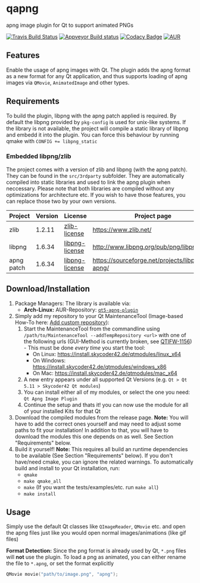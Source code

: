 # qapng
apng image plugin for Qt to support animated PNGs

[![Travis Build Status](https://travis-ci.org/Skycoder42/qapng.svg?branch=master)](https://travis-ci.org/Skycoder42/qapng)
[![Appveyor Build status](https://ci.appveyor.com/api/projects/status/ct2nkn1yw20wgt52?svg=true)](https://ci.appveyor.com/project/Skycoder42/qapng)
[![Codacy Badge](https://api.codacy.com/project/badge/Grade/ff6fe2b9ed6247939a006ab68f7d45b8)](https://www.codacy.com/app/Skycoder42/qapng)
[![AUR](https://img.shields.io/aur/version/qt5-apng-plugin.svg)](https://aur.archlinux.org/pkgbase/qt5-apng-plugin/)

## Features
Enable the usage of apng images with Qt. The plugin adds the apng format as a new format for any Qt application, and thus supports loading of apng images via `QMovie`, `AnimatedImage` and other types.

## Requirements
To build the plugin, libpng with the apng patch applied is required. By default the libpng provided by `pkg-config` is used for unix-like systems. If the library is not available, the project will compile a static library of libpng and embedd it into the plugin. You can force this behaviour by running qmake with `CONFIG += libpng_static`

### Embedded libpng/zlib
The project comes with a version of zlib and libpng (with the apng patch). They can be found in the `src/3rdparty` subfolder. They are automatically compiled into static libraries and used to link the apng plugin when neccessary. Please note that both libraries are compiled without any optimizations for architecture etc. If you wish to have those features, you can replace those two by your own versions.

 Project	| Version	| License																	| Project page
------------|-----------|---------------------------------------------------------------------------|--------------
 zlib		| 1.2.11	| [zlib-license](https://www.zlib.net/zlib_license.html)					| https://www.zlib.net/
 libpng		| 1.6.34	| [libpng-license](http://www.libpng.org/pub/png/src/libpng-LICENSE.txt)	| http://www.libpng.org/pub/png/libpng.html
 apng patch	| 1.6.34	| [libpng-license](http://www.libpng.org/pub/png/src/libpng-LICENSE.txt)	| https://sourceforge.net/projects/libpng-apng/

## Download/Installation
1. Package Managers: The library is available via:
	- **Arch-Linux:** AUR-Repository: [`qt5-apng-plugin`](https://aur.archlinux.org/pkgbase/qt5-apng-plugin/)
2. Simply add my repository to your Qt MaintenanceTool (Image-based How-To here: [Add custom repository](https://github.com/Skycoder42/QtModules/blob/master/README.md#add-my-repositories-to-qt-maintenancetool)):
	1. Start the MaintenanceTool from the commandline using `/path/to/MaintenanceTool --addTempRepository <url>` with one of the following urls (GUI-Method is currently broken, see [QTIFW-1156](https://bugreports.qt.io/browse/QTIFW-1156)) - This must be done *every time* you start the tool:
		- On Linux: https://install.skycoder42.de/qtmodules/linux_x64
		- On Windows: https://install.skycoder42.de/qtmodules/windows_x86
		- On Mac: https://install.skycoder42.de/qtmodules/mac_x64
	2. A new entry appears under all supported Qt Versions (e.g. `Qt > Qt 5.11 > Skycoder42 Qt modules`)
	3. You can install either all of my modules, or select the one you need: `Qt Apng Image Plugin`
	4. Continue the setup and thats it! you can now use the module for all of your installed Kits for that Qt
3. Download the compiled modules from the release page. **Note:** You will have to add the correct ones yourself and may need to adjust some paths to fit your installation! In addition to that, you will have to download the modules this one depends on as well. See Section "Requirements" below.
4. Build it yourself! **Note:** This requires all build an runtime dependencies to be available (See Section "Requirements" below). If you don't have/need cmake, you can ignore the related warnings. To automatically build and install to your Qt installation, run:
	- `qmake`
	- `make qmake_all`
	- `make` (If you want the tests/examples/etc. run `make all`)
	- `make install`

## Usage
Simply use the default Qt classes like `QImageReader`, `QMovie` etc. and open the apng files just like you would open normal images/animations (like gif files)

**Format Detection:**
Since the png format is already used by Qt, `*.png` files will **not** use the plugin. To load a png as animated, you can either rename the file to `*.apng`, or set the format explicitly

```cpp
QMovie movie("path/to/image.png", "apng");
```
